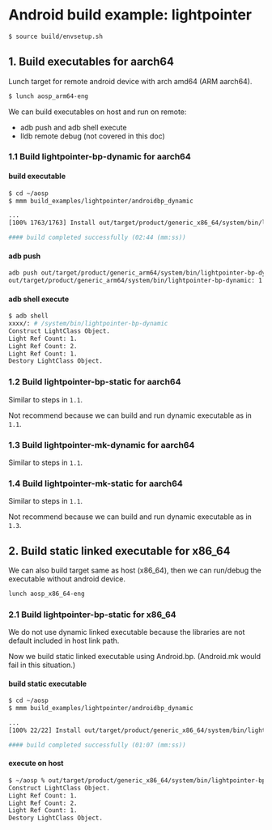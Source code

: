 # Android build example: lightpointer

```bash
$ source build/envsetup.sh
```

## 1. Build executables for aarch64

Lunch target for remote android device with arch amd64 (ARM aarch64).

```bash
$ lunch aosp_arm64-eng
```

We can build executables on host and run on remote:

- adb push and adb shell execute
- lldb remote debug (not covered in this doc)

### 1.1 Build lightpointer-bp-dynamic for aarch64

#### build executable

```bash
$ cd ~/aosp
$ mmm build_examples/lightpointer/androidbp_dynamic

...
[100% 1763/1763] Install out/target/product/generic_x86_64/system/bin/lightpointer-bp-dynamic

#### build completed successfully (02:44 (mm:ss)) 
```

#### adb push

```bash
adb push out/target/product/generic_arm64/system/bin/lightpointer-bp-dynamic /system/bin/
out/target/product/generic_arm64/system/bin/lightpointer-bp-dynamic: 1 file pushed. 0.9 MB/s (11224 bytes in 0.012s)
```

#### adb shell execute

```bash
$ adb shell
xxxx/: # /system/bin/lightpointer-bp-dynamic
Construct LightClass Object.
Light Ref Count: 1.
Light Ref Count: 2.
Light Ref Count: 1.
Destory LightClass Object.
```

### 1.2 Build lightpointer-bp-static for aarch64

Similar to steps in `1.1`.

Not recommend because we can build and run dynamic executable as in `1.1`.

### 1.3 Build lightpointer-mk-dynamic for aarch64

Similar to steps in `1.1`.

### 1.4 Build lightpointer-mk-static for aarch64

Similar to steps in `1.1`.

Not recommend because we can build and run dynamic executable as in `1.3`.

## 2. Build static linked executable for x86_64

We can also build target same as host (x86_64), then we can run/debug the executable without android device.

```bash
lunch aosp_x86_64-eng
```

### 2.1 Build lightpointer-bp-static for x86_64

We do not use dynamic linked executable because the libraries are not default included in host link path.

Now we build static linked executable using Android.bp. (Android.mk would fail in this situation.)

#### build static executable

```bash
$ cd ~/aosp
$ mmm build_examples/lightpointer/androidbp_dynamic

...
[100% 22/22] Install out/target/product/generic_x86_64/system/bin/lightpointer-bp-static

#### build completed successfully (01:07 (mm:ss)) 
```

#### execute on host

```bash
$ ~/aosp % out/target/product/generic_x86_64/system/bin/lightpointer-bp-static
Construct LightClass Object.
Light Ref Count: 1.
Light Ref Count: 2.
Light Ref Count: 1.
Destory LightClass Object.
```
